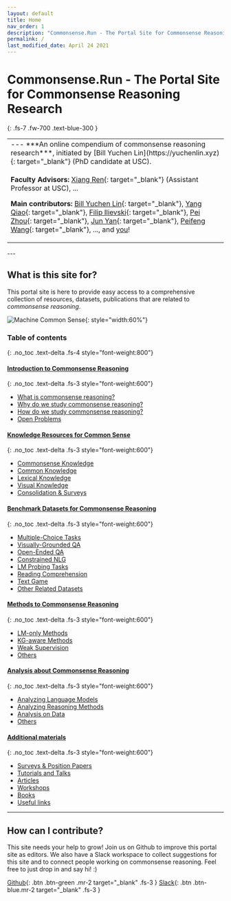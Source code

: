 ```yaml
---
layout: default
title: Home
nav_order: 1
description: "Commonsense.Run - The Portal Site for Commonsense Reasoning Research"
permalink: /
last_modified_date: April 24 2021
---
```


# Commonsense.Run - The Portal Site for Commonsense Reasoning Research
{: .fs-7 .fw-700 .text-blue-300 }

<table>
<tr><td markdown="block" class="fs-4">
--- ***An online compendium of commonsense reasoning research***, initiated by [Bill Yuchen Lin](https://yuchenlin.xyz){: target="_blank"} (PhD candidate at USC).
</td></tr>
<tr><td markdown="block" class="fs-4">

**Faculty Advisors:** [Xiang Ren](http://ink-ron.usc.edu/xiangren/){: target="_blank"} (Assistant Professor at USC),  ...

**Main contributors:** [Bill Yuchen Lin](https://yuchenlin.xyz){: target="_blank"}, [Yang Qiao](https://www.linkedin.com/in/xiaoyang-qiao/){: target="_blank"}, [Filip Ilievski](https://usc-isi-i2.github.io/ilievski/){: target="_blank"}, [Pei Zhou](https://sites.google.com/g.ucla.edu/peizhou/home){: target="_blank"}, [Jun Yan](https://junyann.github.io/){: target="_blank"}, [Peifeng Wang](https://scholar.google.com/citations?user=3jfQnM4AAAAJ&hl=en){: target="_blank"}, ..., and [you](#how-can-i-contribute)!

</td></tr>
</table>
---

## What is this site for?
This portal site is here to provide easy access to a comprehensive collection of resources, datasets, publications that are related to *commonsense reasoning*. 


![Machine Common Sense](https://www.darpa.mil/DDM_Gallery/teaching-machines-619-316.jpg){: style="width:60%"}



### Table of contents
{: .no_toc .text-delta .fs-4 style="font-weight:800"}

#### [Introduction to Commonsense Reasoning](/intro)
{: .no_toc .text-delta .fs-3 style="font-weight:600"}
<ul id="markdown-toc"> <li><a href="/intro#what-is-commonsense-reasoning" id="markdown-toc-what-is-commonsense-reasoning">What is commonsense reasoning?</a></li> <li><a href="/intro#why-do-we-study-commonsense-reasoning" id="markdown-toc-why-do-we-study-commonsense-reasoning">Why do we study commonsense reasoning?</a></li> <li><a href="/intro#how-do-we-study-commonsense-reasoning" id="markdown-toc-how-do-we-study-commonsense-reasoning">How do we study commonsense reasoning?</a></li> <li><a href="/intro#open-problems" id="markdown-toc-open-problems">Open Problems</a></li> </ul>

#### [Knowledge Resources for Common Sense](/resources)
{: .no_toc .text-delta .fs-3 style="font-weight:600"}
<ul id="markdown-toc"> <li><a href="/resources#commonsense-knowledge" id="markdown-toc-commonsense-knowledge">Commonsense Knowledge</a></li> <li><a href="/resources#common-knowledge" id="markdown-toc-common-knowledge">Common Knowledge</a></li> <li><a href="/resources#lexical-knowledge" id="markdown-toc-lexical-knowledge">Lexical Knowledge</a></li> <li><a href="/resources#visual-knowledge" id="markdown-toc-visual-knowledge">Visual Knowledge</a></li> <li><a href="/resources#consolidation--surveys" id="markdown-toc-consolidation--surveys">Consolidation &amp; Surveys</a></li> </ul>

#### [Benchmark Datasets for Commonsense Reasoning](/datasets)
{: .no_toc .text-delta .fs-3 style="font-weight:600"}
<ul id="markdown-toc"> <li><a href="/datasets#multiple-choice-tasks" id="markdown-toc-multiple-choice-tasks">Multiple-Choice Tasks</a></li> <li><a href="/datasets#visually-grounded-qa" id="markdown-toc-visually-grounded-qa">Visually-Grounded QA</a></li> <li><a href="/datasets#open-ended-qa" id="markdown-toc-open-ended-qa">Open-Ended QA</a></li> <li><a href="/datasets#constrained-nlg" id="markdown-toc-constrained-nlg">Constrained NLG</a></li> <li><a href="/datasets#lm-probing-tasks" id="markdown-toc-lm-probing-tasks">LM Probing Tasks</a></li> <li><a href="/datasets#reading-comprehension" id="markdown-toc-reading-comprehension">Reading Comprehension</a></li> <li><a href="/datasets#text-game" id="markdown-toc-text-game">Text Game</a></li> <li><a href="/datasets#other-related-datasets" id="markdown-toc-other-related-datasets">Other Related Datasets</a></li> </ul>



#### [Methods to Commonsense Reasoning](/methods)
{: .no_toc .text-delta .fs-3 style="font-weight:600"}
<ul id="markdown-toc"> <li><a href="/methods#lm-only-methods" id="markdown-toc-lm-only-methods">LM-only Methods</a></li> <li><a href="/methods#kg-aware-methods" id="markdown-toc-kg-aware-methods">KG-aware Methods</a></li> <li><a href="/methods#weak-supervision" id="markdown-toc-weak-supervision">Weak Supervision</a></li> <li><a href="/methods#others" id="markdown-toc-others">Others</a></li> </ul>

#### [Analysis about Commonsense Reasoning](/analysis)
{: .no_toc .text-delta .fs-3 style="font-weight:600"}
<ul id="markdown-toc"> <li><a href="/analysis#analyzing-language-models" id="markdown-toc-analyzing-language-models">Analyzing Language Models</a></li> <li><a href="/analysis#analyzing-reasoning-methods" id="markdown-toc-analyzing-reasoning-methods">Analyzing Reasoning Methods</a></li> <li><a href="/analysis#analysis-on-data" id="markdown-toc-analysis-on-data">Analysis on Data</a></li> <li><a href="/analysis#others" id="markdown-toc-others">Others</a></li> </ul>

#### [Additional materials](/misc)
{: .no_toc .text-delta .fs-3 style="font-weight:600"}
<ul id="markdown-toc"> <li><a href="/misc#surveys--position-papers" id="markdown-toc-surveys--position-papers">Surveys &amp; Position Papers</a></li> <li><a href="/misc#tutorials-and-talks" id="markdown-toc-tutorials-and-talks">Tutorials and Talks</a></li> <li><a href="/misc#articles" id="markdown-toc-articles">Articles</a></li> <li><a href="/misc#workshops" id="markdown-toc-workshops">Workshops</a></li> <li><a href="/misc#books" id="markdown-toc-books">Books</a></li> <li><a href="/misc#useful-links" id="markdown-toc-useful-links">Useful links</a></li> </ul>

---

## How can I contribute?
This site needs your help to grow! 
Join us on Github to improve this portal site as editors. We also have a Slack workspace to collect suggestions for this site and to connect people working on commonsense reasoning. Feel free to just drop in and say hi! :)

[Github](https://github.com/OpenCommonSense/CommonSensePortalSite){: .btn .btn-green .mr-2 target="_blank" .fs-3 }  [Slack](https://join.slack.com/t/opencommonsense/shared_invite/zt-odc5euyf-HXyMjROwwsH2wbc0poCAFg){: .btn .btn-blue.mr-2 target="_blank" .fs-3 } 

 

<!-- **Cited as**
```bib
@article{commonsenserun,
  title   = "An Online Compendium for Commonsense Reasoning Research.",
  author  = "Lin, Bill Yuchen and Qiao, Yang and Ilievski, Filip and Zhou, Pei and Wang, Peifeng and Ren, Xiang", 
  journal = "commonsense.run",
  year    = "2021",
  url     = "https://commonsense.run"
}
``` --> 
<!-- used for generating the html -->
